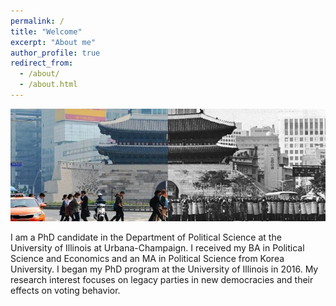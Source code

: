 ```yaml
---
permalink: /
title: "Welcome"
excerpt: "About me"
author_profile: true
redirect_from: 
  - /about/
  - /about.html
---
```

<img src="https://raw.githubusercontent.com/skim7713/sanghoonkim.github.io/master/images/cropped-71742779-D44D-48CB-8D98-B021421A2ECD-1.jpeg" alt="hi" class="inline"/>

I am a PhD candidate in the Department of Political Science at the University of Illinois at Urbana-Champaign. I received my BA in Political Science and Economics and an MA in Political Science from Korea University. I began my PhD program at the University of Illinois in 2016. My research interest focuses on legacy parties in new democracies and their effects on voting behavior.

